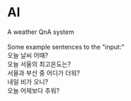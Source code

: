 # AI
A weather QnA system<br><br>
Some example sentences to the "input:"
<br>
오늘 날씨 어때?
<br>
오늘 서울의 최고온도는?
<br>
서울과 부산 중 어디가 더워?
<br>
내일 비가 오니?
<br>
오늘 어제보다 추워?
